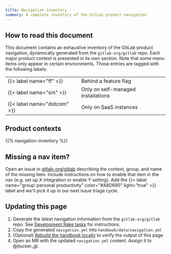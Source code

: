 ```yaml
---
title: Navigation inventory
summary: A complete inventory of the GitLab product navigation
---
```


<!--more-->

## How to read this document

This document contains an exhaustive inventory of the GitLab product navigation, dynamically generated from the `gitlab-org/gitlab` repo. Each major product context is presented in its own section. Note that some menu items only appear in certain environments. Those entries are tagged with the following labels:

| | |
| --- | --- |
| {{< label name="ff" >}} | Behind a feature flag |
| {{< label name="sm" >}} | Only on self-managed installations |
| {{< label name="dotcom" >}} | Only on SaaS instances |

## Product contexts

{{% navigation-inventory %}}

## Missing a nav item?

Open an issue in [gitlab-org/gitlab](https://gitlab.com/gitlab-org/gitlab) describing the context, group, and name of the missing item. Include instructions on how to enable that item in the nav (e.g. set up X integration or enable Y setting). Add the {{< label name="group::personal productivity" color="#A8D695" light="true" >}} label and we'll pick it up in our next issue triage cycle.

## Updating this page

1. Generate the latest navigation information from the `gitlab-org/gitlab` repo. See [Development Rake tasks](https://docs.gitlab.com/development/rake_tasks/#output-current-navigation-structure-to-yaml) for instructions.
1. Copy the generated `navigation.yml` into `handbook/data/navigation.yml`
1. (Optional) [Rebuild the handbook locally](/docs/development/) to verify the output of this page
1. Open an MR with the updated `navigation.yml` content. Assign it to @jtucker_gl.
